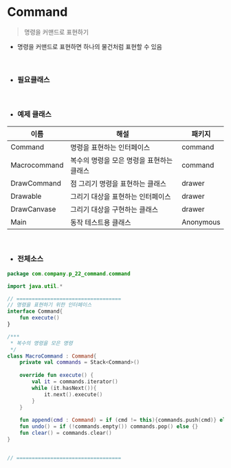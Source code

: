 # Command

> 명령을 커맨드로 표현하기

- 명령을 커맨드로 표현하면 하나의 물건처럼 표현할 수 있음

<br>

- ### 필요클래스

<br>

- ### 예제 클래스

| 이름         | 해설                                      | 패키지    |
|--------------|-------------------------------------------|-----------|
| Command      | 명령을 표현하는 인터페이스                | command   |
| Macrocommand | 복수의 명령을 모은 명령을 표현하는 클래스 | command   |
| DrawCommand  | 점 그리기 명령을 표현하는 클래스          | drawer    |
| Drawable     | 그리기 대상을 표현하는 인터페이스         | drawer    |
| DrawCanvase  | 그리기 대상을 구현하는 클래스             | drawer    |
| Main         | 동작 테스트용 클래스                      | Anonymous | 

<br>

- ### 전체소스

```kotlin
package com.company.p_22_command.command

import java.util.*

// ==================================
// 명령을 표현하기 위한 인터페이스
interface Command{
    fun execute()
}

/***
 * 복수의 명령을 모은 명령
 */
class MacroCommand : Command{
    private val commands = Stack<Command>()
    
    override fun execute() {
        val it = commands.iterator()
        while (it.hasNext()){
            it.next().execute()
        }
    }
    
    fun append(cmd : Command) = if (cmd != this){commands.push(cmd)} else {}
    fun undo() = if (!commands.empty()) commands.pop() else {}
    fun clear() = commands.clear()
}


// ==================================


``` 
